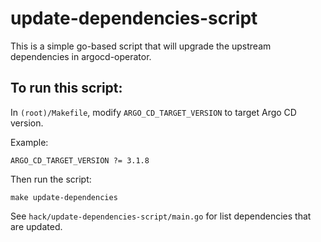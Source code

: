 # update-dependencies-script

This is a simple go-based script that will upgrade the upstream dependencies in argocd-operator.

## To run this script:

In `(root)/Makefile`, modify `ARGO_CD_TARGET_VERSION` to target Argo CD version.

Example:
```
ARGO_CD_TARGET_VERSION ?= 3.1.8
```

Then run the script:
```
make update-dependencies
```

See `hack/update-dependencies-script/main.go` for list dependencies that are updated.